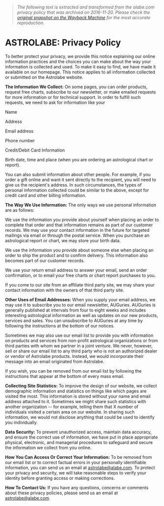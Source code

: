 > *The following text is extracted and transformed from the alabe.com privacy policy that was archived on 2016-11-20. Please check the [original snapshot on the Wayback Machine](https://web.archive.org/web/20161120192343id_/http%3A//alabe.com/privacy.html) for the most accurate reproduction.*

# ASTROLABE: Privacy Policy

To better protect your privacy, we provide this notice explaining our online information practices and the choices you can make about the way your information is collected and used. To make it easy to find, we have made it available on our homepage. This notice applies to all information collected or submitted on the Astrolabe website. 

**The Information We Collect:** On some pages, you can order products, request free charts, subscribe to our newsletter, or make emailed requests for more information or for technical support. In order to fulfill such requests, we need to ask for information like your   


Name  


Address  


Email address  


Phone number  


Credit/Debit Card Information  


Birth date, time and place (when you are ordering an astrological chart or report).   


You can also submit information about other people. For example, if you order a gift online and want it sent directly to the recipient, you will need to give us the recipient's address. In such circumstances, the types of personal information collected could be similar to the above, except for credit card and other billing information.

**The Way We Use Information:** The only ways we use personal information are as follows:  


We use the information you provide about yourself when placing an order to complete that order and that information remains as part of our customer records. We may use your contact information in the future for targeted mailings via email or through the postal service. When you purchase an astrological report or chart, we may store your birth data.   


We use the information you provide about someone else when placing an order to ship the product and to confirm delivery. This information also becomes part of our customer records.  


We use your return email address to answer your email, send an order confirmation, or to email your free charts or chart report purchases to you.  


If you come to our site from an affiliate third party site, we may share your contact information with the owners of that third party site.

**Other Uses of Email Addresses:** When you supply your email address, we may use it to subscribe you to our email newsletter, AUGuries. AUGuries is generally published at intervals from four to eight weeks and includes interesting astrological information as well as updates on our new products, services and sales. You can unsubscribe to AUGuries at any time by following the instructions at the bottom of our notices.   


Sometimes we may also use our email list to provide you with information on products and services from non-profit astrological organizations or from third parties with whom we partner in a joint venture. We never, however, sell or share our email list to any third party who is not an authorized dealer or vendor of Astrolabe products. Instead, we would incorporate their message into an email originated from Astrolabe.   


If you wish, you can be removed from our email list by following the instructions that appear at the bottom of every mass email. 

**Collecting Site Statistics:** To improve the design of our website, we collect demographic information and statistics on things like which pages are visited the most. This information is stored without your name and email address attached to it. Sometimes we might share such statistics with another organization -- for example, telling them that X number of individuals visited a certain area on our website. In sharing such information, we would not disclose anything that could be used to identify you individually. 

**Data Security:** To prevent unauthorized access, maintain data accuracy, and ensure the correct use of information, we have put in place appropriate physical, electronic, and managerial procedures to safeguard and secure the information we collect from you online.

**How You Can Access Or Correct Your Information:** To be removed from our email list or to correct factual errors in your personally identifiable information, you can send us an email at [astrolabe@alabe.com](mailto:astrolabe@alabe.com). To protect your privacy and security, we will take reasonable steps to verify your identity before granting access or making corrections.

**How To Contact Us:** If you have any questions, concerns or comments about these privacy policies, please send us an email at [astrolabe@alabe.com](mailto:astrolabe@alabe.com?subject=Privacy%20Policy).  

